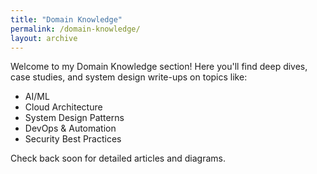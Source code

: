 ```yaml
---
title: "Domain Knowledge"
permalink: /domain-knowledge/
layout: archive
---
```


Welcome to my Domain Knowledge section! Here you'll find deep dives, case studies, and system design write-ups on topics like:

- AI/ML
- Cloud Architecture
- System Design Patterns
- DevOps & Automation
- Security Best Practices

Check back soon for detailed articles and diagrams. 